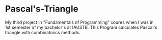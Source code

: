 # Pascal's-Triangle

My third project in "Fundamentals of Programming" coures when I was in 1st semester of my bachelor's at IAUSTB. This Program calculates Pascal's triangle with combinatorics methods.

